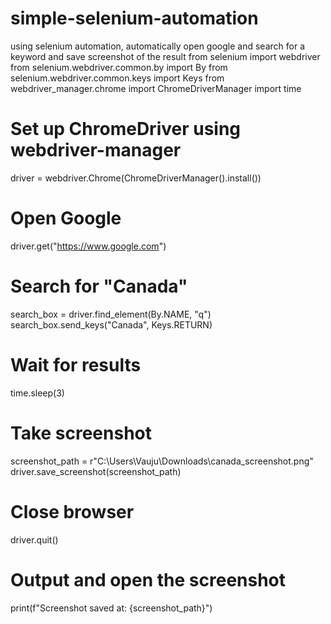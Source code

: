 # simple-selenium-automation
using selenium automation, automatically open google and search for a keyword and save screenshot of the result
from selenium import webdriver
from selenium.webdriver.common.by import By
from selenium.webdriver.common.keys import Keys
from webdriver_manager.chrome import ChromeDriverManager
import time

# Set up ChromeDriver using webdriver-manager
driver = webdriver.Chrome(ChromeDriverManager().install())

# Open Google
driver.get("https://www.google.com")

# Search for "Canada"
search_box = driver.find_element(By.NAME, "q")
search_box.send_keys("Canada", Keys.RETURN)

# Wait for results
time.sleep(3)

# Take screenshot
screenshot_path = r"C:\Users\Vauju\Downloads\canada_screenshot.png"
driver.save_screenshot(screenshot_path)

# Close browser
driver.quit()

# Output and open the screenshot
print(f"Screenshot saved at: {screenshot_path}")
